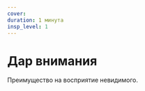 ```yaml
---
cover:
duration: 1 минута
insp_level: 1
---
```

# Дар внимания

Преимущество на восприятие невидимого.
